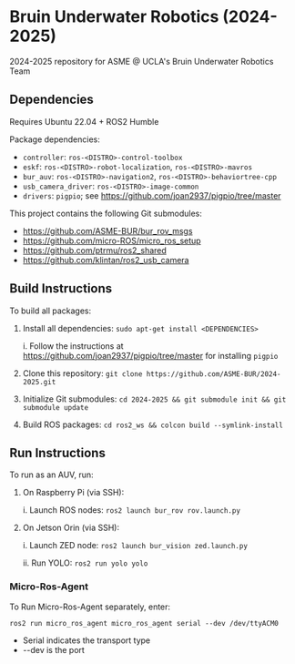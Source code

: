 
# Bruin Underwater Robotics (2024-2025)
2024-2025 repository for ASME @ UCLA's Bruin Underwater Robotics Team

## Dependencies
Requires Ubuntu 22.04 + ROS2 Humble

Package dependencies:
- `controller`: `ros-<DISTRO>-control-toolbox`
- `eskf`: `ros-<DISTRO>-robot-localization`, `ros-<DISTRO>-mavros`
- `bur_auv`: `ros-<DISTRO>-navigation2`, `ros-<DISTRO>-behaviortree-cpp`
- `usb_camera_driver`: `ros-<DISTRO>-image-common`
- `drivers`: `pigpio`; see https://github.com/joan2937/pigpio/tree/master

This project contains the following Git submodules: 
- https://github.com/ASME-BUR/bur_rov_msgs
- https://github.com/micro-ROS/micro_ros_setup
- https://github.com/ptrmu/ros2_shared
- https://github.com/klintan/ros2_usb_camera

## Build Instructions
To build all packages: 
1. Install all dependencies: `sudo apt-get install <DEPENDENCIES>`

   i. Follow the instructions at https://github.com/joan2937/pigpio/tree/master for installing `pigpio`
3. Clone this repository: `git clone https://github.com/ASME-BUR/2024-2025.git`
4. Initialize Git submodules: `cd 2024-2025 && git submodule init && git submodule update`
5. Build ROS packages: `cd ros2_ws && colcon build --symlink-install`

## Run Instructions
To run as an AUV, run:
1. On Raspberry Pi (via SSH):

   i. Launch ROS nodes: `ros2 launch bur_rov rov.launch.py`
3. On Jetson Orin (via SSH):

   i. Launch ZED node: `ros2 launch bur_vision zed.launch.py`

   ii. Run YOLO: `ros2 run yolo yolo`

### Micro-Ros-Agent
To Run Micro-Ros-Agent separately, enter:

```
ros2 run micro_ros_agent micro_ros_agent serial --dev /dev/ttyACM0
```

- Serial indicates the transport type
- --dev is the port
